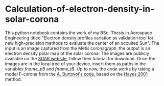 # Calculation-of-electron-density-in-solar-corona
This python notebook contains the work of my BSc. Thesis in Aerospace Engineering titled "Electron density profiles variation as validation tool for new high-precision methods to evaluate the center of an occulted Sun".  The input is an image captured from the Metis coronagraph; the output is an electron density polar map of the solar corona.
The images are publicly available on the [SOAR website](https://soar.esac.esa.int/soar/#home), follow their tutorial for download.
Once the images are in the local tree of your device, insert them as paths in the variables *fname_pB* and *fname_tB*. Up to now, the code works by taking a model F-corona from the [A. Burtovoi's code](https://github.com/SolarOrbiterWorkshop/solo8_tutorials/tree/main/Metis_tutorial), based on the [Hayes 2001](https://ui.adsabs.harvard.edu/abs/2001ApJ...548.1081H/abstract) method. 
